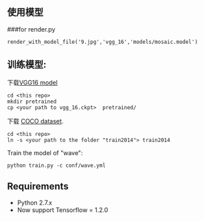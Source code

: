 ## 使用模型
###for render.py

    render_with_model_file('9.jpg','vgg_16','models/mosaic.model')


## 训练模型:
 下载[VGG16 model](http://download.tensorflow.org/models/vgg_16_2016_08_28.tar.gz) 
```
cd <this repo>
mkdir pretrained
cp <your path to vgg_16.ckpt>  pretrained/
```

下载 [COCO dataset](http://msvocds.blob.core.windows.net/coco2014/train2014.zip).
```
cd <this repo>
ln -s <your path to the folder "train2014"> train2014
```

Train the model of "wave":
```
python train.py -c conf/wave.yml
```

## Requirements 
- Python 2.7.x
- Now support Tensorflow = 1.2.0
